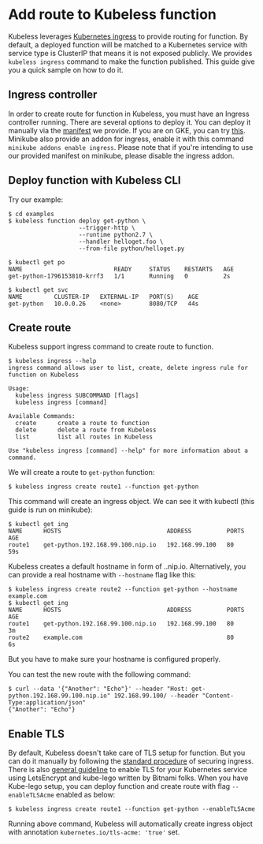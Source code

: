 # Add route to Kubeless function

Kubeless leverages [Kubernetes ingress](https://kubernetes.io/docs/concepts/services-networking/ingress/) to provide routing for function. By default, a deployed function will be matched to a Kubernetes service with service type is ClusterIP that means it is not exposed publicly. We provides `kubeless ingress` command to make the function published. This guide give you a quick sample on how to do it.

## Ingress controller

In order to create route for function in Kubeless, you must have an Ingress controller running. There are several options to deploy it. You can deploy it manually via the [manifest](https://github.com/kubeless/kubeless/blob/master/manifests/ingress/ingress-controller-http-only.yaml) we provide. If you are on GKE, you can try [this](https://github.com/kubernetes/ingress-gce). Minikube also provide an addon for ingress, enable it with this command `minikube addons enable ingress`. Please note that if you're intending to use our provided manifest on minikube, please disable the ingress addon.

## Deploy function with Kubeless CLI

Try our example:
```
$ cd examples
$ kubeless function deploy get-python \
                    --trigger-http \
                    --runtime python2.7 \
                    --handler helloget.foo \
                    --from-file python/helloget.py

$ kubectl get po
NAME                          READY     STATUS    RESTARTS   AGE
get-python-1796153810-krrf3   1/1       Running   0          2s

$ kubectl get svc
NAME         CLUSTER-IP   EXTERNAL-IP   PORT(S)    AGE
get-python   10.0.0.26    <none>        8080/TCP   44s
```

## Create route

Kubeless support ingress command to create route to function.
```
$ kubeless ingress --help
ingress command allows user to list, create, delete ingress rule for function on Kubeless

Usage:
  kubeless ingress SUBCOMMAND [flags]
  kubeless ingress [command]

Available Commands:
  create      create a route to function
  delete      delete a route from Kubeless
  list        list all routes in Kubeless

Use "kubeless ingress [command] --help" for more information about a command.
```

We will create a route to `get-python` function:

```
$ kubeless ingress create route1 --function get-python
```

This command will create an ingress object. We can see it with kubectl (this guide is run on minikube):

```
$ kubectl get ing
NAME      HOSTS                              ADDRESS          PORTS     AGE
route1    get-python.192.168.99.100.nip.io   192.168.99.100   80        59s
```

Kubeless creates a default hostname in form of <function-name>.<master-address>.nip.io. Alternatively, you can provide a real hostname with `--hostname` flag like this:

```
$ kubeless ingress create route2 --function get-python --hostname example.com
$ kubectl get ing
NAME      HOSTS                              ADDRESS          PORTS     AGE
route1    get-python.192.168.99.100.nip.io   192.168.99.100   80        3m
route2    example.com                                         80        6s
```

But you have to make sure your hostname is configured properly.

You can test the new route with the following command:
```
$ curl --data '{"Another": "Echo"}' --header "Host: get-python.192.168.99.100.nip.io" 192.168.99.100/ --header "Content-Type:application/json"
{"Another": "Echo"}
```

## Enable TLS

By default, Kubeless doesn't take care of TLS setup for function. But you can do it manually by following the [standard procedure](https://kubernetes.io/docs/concepts/services-networking/ingress/#tls) of securing ingress. There is also [general guideline](https://docs.bitnami.com/kubernetes/how-to/secure-kubernetes-services-with-ingress-tls-letsencrypt/) to enable TLS for your Kubernetes service using LetsEncrypt and kube-lego written by Bitnami folks. When you have Kube-lego setup, you can deploy function and create route with flag `--enableTLSAcme` enabled as below:

```
$ kubeless ingress create route1 --function get-python --enableTLSAcme
```

Running above command, Kubeless will automatically create ingress object with annotation `kubernetes.io/tls-acme: 'true'` set.